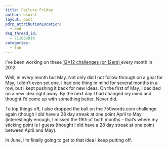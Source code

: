 ```yaml
---
title: Failure Friday
author: bsoist
layout: post
pdrp_attributionLocation:
  - end
dsq_thread_id:
  - 711032810
categories:
  - fun
---
```

I&#8217;ve been working on these [12&#215;12 challenges (or 12ers) ][1]every month in 2012.

Well, in every month but May. Not only did I not follow through on a goal for May, I didn&#8217;t even set one. I had one thing in mind for several months in a row, but I kept pushing it back for new ideas. On the first of May, I decided on a new idea right away. By the next day I had changed my mind and thought I&#8217;d come up with something better. Never did.

To top things off, I also dropped the ball on the 750words.com challenge again (though I did have a 28 day streak at one point April to May (interestingly enough, I missed the 19th of both months &#8211; that&#8217;s where my sticking point is I guess (thought I did have a 28 day streak at one point between April and May).

In June, I&#8217;m finally going to get to that idea I keep putting off.

 [1]: http://whsjr.soistmann.com/oped/2012/01/05/2011-resolutions/
